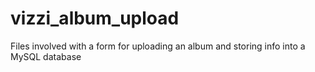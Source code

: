 # vizzi_album_upload
Files involved with a form for uploading an album and storing info into a MySQL database
